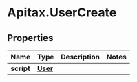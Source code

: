 # Apitax.UserCreate

## Properties
Name | Type | Description | Notes
------------ | ------------- | ------------- | -------------
**script** | [**User**](User.md) |  | 


